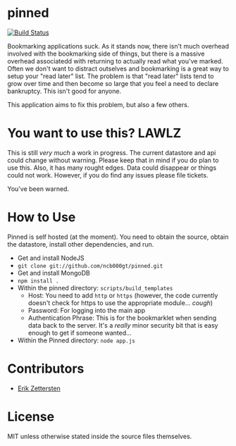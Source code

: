 pinned
===========

[![Build Status](https://secure.travis-ci.org/ncb000gt/node.bcrypt.js.png)](http://travis-ci.org/#!/ncb000gt/node.bcrypt.js) 

Bookmarking applications suck. As it stands now, there isn't much overhead involved with the bookmarking side of things, but there is a massive overhead associatedd with returning to actually read what you've marked. Often we don't want to distract outselves and bookmarking is a great way to setup your "read later" list. The problem is that "read later" lists tend to grow over time and then become so large that you feel a need to declare bankruptcy. This isn't good for anyone.

This application aims to fix this problem, but also a few others.


You want to use this? LAWLZ
===========

This is still _very much_ a work in progress. The current datastore and api could change without warning. Please keep that in mind if you do plan to use this. Also, it has many rought edges. Data could disappear or things could not work. However, if you do find any issues please file tickets.

You've been warned.


How to Use
===========

Pinned is self hosted (at the moment). You need to obtain the source, obtain the datastore, install other dependencies, and run.

* Get and install NodeJS
* `git clone git://github.com/ncb000gt/pinned.git`
* Get and install MongoDB
* `npm install .`
* Within the pinned directory: `scripts/build_templates`
  * Host: You need to add `http` or `https` (however, the code currently doesn't check for https to use the appropriate module... *cough*)
  * Password: For logging into the main app
  * Authentication Phrase: This is for the bookmarklet when sending data back to the server. It's a _really_ minor security bit that is easy enough to get if someone wanted...
* Within the Pinned directory: `node app.js`


Contributors
===========

* [Erik Zettersten][erik5388]


License
===========

MIT unless otherwise stated inside the source files themselves.







[erik5388]:https://github.com/erik5388
